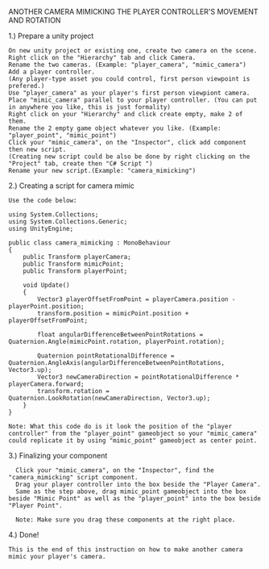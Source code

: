 ANOTHER CAMERA MIMICKING THE PLAYER CONTROLLER'S MOVEMENT AND ROTATION

1.) Prepare a unity project

    On new unity project or existing one, create two camera on the scene.
    Right click on the "Hierarchy" tab and click Camera.
    Rename the two cameras. (Example: "player_camera", "mimic_camera")
    Add a player controller.
    (Any player-type asset you could control, first person viewpoint is prefered.)
    Use "player_camera" as your player's first person viewpiont camera.
    Place "mimic_camera" parallel to your player controller. (You can put in anywhere you like, this is just formality)
    Right click on your "Hierarchy" and click create empty, make 2 of them. 
    Rename the 2 empty game object whatever you like. (Example: "player_point", "mimic_point")
    Click your "mimic_camera", on the "Inspector", click add component then new script.
    (Creating new script could be also be done by right clicking on the "Project" tab, create then "C# Script ")
    Rename your new script.(Example: "camera_mimicking")

2.) Creating a script for camera mimic

    Use the code below:
    
    using System.Collections;
    using System.Collections.Generic;
    using UnityEngine;

    public class camera_mimicking : MonoBehaviour
    {
        public Transform playerCamera;
        public Transform mimicPoint;
        public Transform playerPoint;

        void Update()
        {
            Vector3 playerOffsetFromPoint = playerCamera.position - playerPoint.position;
            transform.position = mimicPoint.position + playerOffsetFromPoint;

            float angularDifferenceBetweenPointRotations = Quaternion.Angle(mimicPoint.rotation, playerPoint.rotation);

            Quaternion pointRotationalDifference = Quaternion.AngleAxis(angularDifferenceBetweenPointRotations, Vector3.up);
            Vector3 newCameraDirection = pointRotationalDifference * playerCamera.forward;
            transform.rotation = Quaternion.LookRotation(newCameraDirection, Vector3.up);
        }
    }

    Note: What this code do is it look the position of the "player controller" from the "player_point" gameobject so your "mimic_camera" could replicate it by using "mimic_point" gameobject as center point.
 
 3.) Finalizing your component

      Click your "mimic_camera", on the "Inspector", find the "camera_mimicking" script component.
      Drag your player controller into the box beside the "Player Camera".
      Same as the step above, drag mimic_point gameobject into the box beside "Mimic Point" as well as the "player_point" into the box beside "Player Point".

      Note: Make sure you drag these components at the right place.

4.) Done!

    This is the end of this instruction on how to make another camera mimic your player's camera.